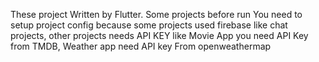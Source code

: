 These project Written by Flutter.
Some projects before run You need to 
setup project config because some projects used
firebase like chat projects,
other projects needs API KEY like Movie App
you need API Key from TMDB, Weather app need API key From openweathermap
